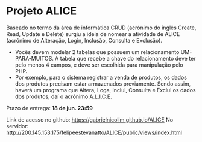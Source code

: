 # Projeto ALICE

Baseado no termo da área de informática CRUD (acrónimo do inglês Create, Read, Update e
Delete) surgiu a ideia de nomear a atividade de ALICE (acrônimo de Alteração, Login, Inclusão,
Consulta e Exclusão).


- Vocês devem modelar 2 tabelas que possuem um relacionamento UM-PARA-MUITOS. A tabela que recebe a chave do relacionamento deve ter pelo menos 4 campos, e deve ser escolhida para manipulação pelo PHP.
- Por exemplo, para o sistema registrar a venda de produtos, os dados dos produtos precisam estar
armazenados previamente. Sendo assim, haverá um programa que Altera, Loga, Inclui, Consulta
e Exclui os dados dos produtos, daí o acrônimo A.L.I.C.E.

Prazo de entrega: <b>18 de jun. 23:59</b>

Link de acesso no github: https://gabrielnicolim.github.io/ALICE
No servidor: http://200.145.153.175/felipeestevanatto/ALICE/public/views/index.html
